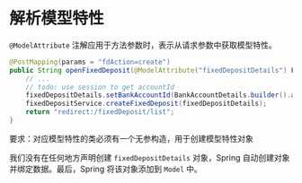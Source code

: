 # 解析模型特性

`@ModelAttribute` 注解应用于方法参数时，表示从请求参数中获取模型特性。

```java
@PostMapping(params = "fdAction=create")
public String openFixedDeposit(@ModelAttribute("fixedDepositDetails") FixedDepositDetails fixedDepositDetails) {
    // ...
    // todo: use session to get accountId
    fixedDepositDetails.setBankAccountId(BankAccountDetails.builder().accountId(1).build());
    fixedDepositService.createFixedDeposit(fixedDepositDetails);
    return "redirect:/fixedDeposit/list";
}
```

要求：对应模型特性的类必须有一个无参构造，用于创建模型特性对象

我们没有在任何地方声明创建 `fixedDepositDetails` 对象，Spring 自动创建对象并绑定数据。最后，Spring 将该对象添加到 `Model` 中。

‍
